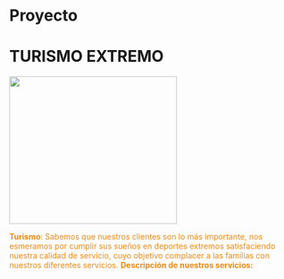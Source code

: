 # Proyecto
<html>
    <body>
        <h1> TURISMO EXTREMO </h1>
    </body>
</html>
<strong style="color: #f18811; font-weight: bold;"><img class="size-medium wp-image-4023 alignleft" src="https://konexionlogistik.com/wp-content/uploads/2021/02/Turismo-300x264.png" alt="" width="300" height="264" /></strong><span style="color: #f18811;"><b>


Turismo</b></span>: Sabemos que nuestros clientes son lo más importante, nos esmeramos por cumplir sus sueños en deportes extremos satisfaciendo nuestra calidad de servicio, cuyo objetivo complacer a las familias con nuestros diferentes servicios.
<strong>Descripción de nuestros servicios:</strong>
